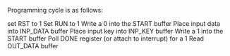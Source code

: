 Programming cycle is as follows:

set RST to 1
  Set RUN to 1
  Write a 0 into the START buffer
  Place input data into INP_DATA buffer
  Place input key into INP_KEY buffer
  Write a 1 into the START buffer
  Poll DONE register (or attach to interrupt) for a 1
  Read OUT_DATA buffer
